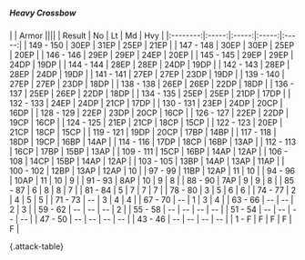 ##### Heavy Crossbow

|      |   Armor   ||||
|   Result   |   No   |   Lt   |   Md   |   Hvy   |
|:--------:|:-----:|:-----:|:-----:|:-----:|
| 149 - 150 | 30EP | 31EP | 25EP | 21EP |
| 147 - 148 | 30EP | 30EP | 25EP | 20EP |
| 146 - 146 | 29EP | 29EP | 24EP | 20EP |
| 145 - 145 | 29EP | 29EP | 24DP | 19DP |
| 144 - 144 | 28EP | 28EP | 24DP | 19DP |
| 142 - 143 | 28EP | 28EP | 24DP | 19DP |
| 141 - 141 | 27EP | 27EP | 23DP | 19DP |
| 139 - 140 | 27EP | 27EP | 23DP | 18DP |
| 138 - 138 | 26EP | 26EP | 22DP | 18DP |
| 136 - 137 | 25EP | 26EP | 22DP | 18DP |
| 134 - 135 | 25EP | 25EP | 21DP | 17DP |
| 132 - 133 | 24EP | 24DP | 21CP | 17DP |
| 130 - 131 | 23EP | 24DP | 20CP | 16DP |
| 128 - 129 | 22EP | 23DP | 20CP | 16CP |
| 126 - 127 | 22EP | 22DP | 19CP | 16CP |
| 124 - 125 | 21EP | 21CP | 18CP | 15CP |
| 122 - 123 | 20EP | 21CP | 18CP | 15CP |
| 119 - 121 | 19DP | 20CP | 17BP | 14BP |
| 117 - 118 | 18DP | 19CP | 16BP | 14AP |
| 114 - 116 | 17DP | 18CP | 16BP | 13AP |
| 112 - 113 | 16CP | 17BP | 15BP | 13AP |
| 109 - 111 | 15CP | 16BP | 14AP | 12AP |
| 106 - 108 | 14CP | 15BP | 14AP | 12AP |
| 103 - 105 | 13BP | 14AP | 13AP | 11AP |
| 100 - 102 | 12BP | 13AP | 12AP | 10 |
| 97 - 99 | 11BP | 12AP | 11 | 10 |
| 94 - 96 | 10AP | 11 | 10 | 9 |
| 91 - 93 | 8AP | 10 | 9 | 8 |
| 88 - 90 | 7AP | 9 | 9 | 8 |
| 85 - 87 | 6 | 8 | 8 | 7 |
| 81 - 84 | 5 | 7 | 7 | 7 |
| 78 - 80 | 3 | 5 | 6 | 6 |
| 74 - 77 | 2 | 4 | 5 | 5 |
| 71 - 73 | --  | 3 | 4 | 4 |
| 67 - 70 | --  | 1 | 3 | 4 |
| 63 - 66 | --  | --  | 2 | 3 |
| 59 - 62 | --  | --  | --  | 2 |
| 55 - 58 | --  | --  | --  | --  |
| 51 - 54 | --  | --  | --  | --  |
| 47 - 50 | --  | --  | --  | --  |
| 43 - 46 | --  | --  | --  | --  |
| 1 - F | F | F | F | F |

{.attack-table}
